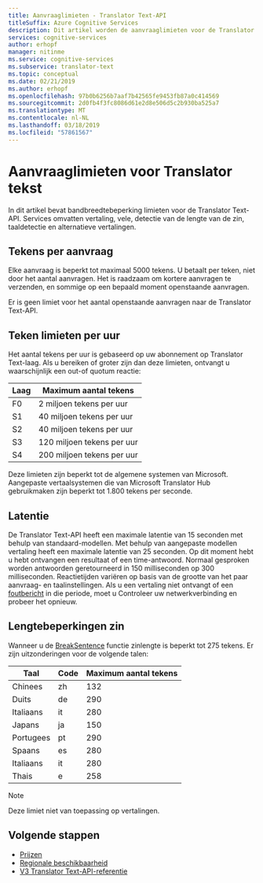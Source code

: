 ```yaml
---
title: Aanvraaglimieten - Translator Text-API
titleSuffix: Azure Cognitive Services
description: Dit artikel worden de aanvraaglimieten voor de Translator Text-API. Kosten worden berekend op basis van aantal tekens, geen aanvraag frequentie met een limiet van 5000 tekens per aanvraag. Teken limieten zijn abonnement op basis van met F0 beperkt tot 2 miljoen tekens per uur.
services: cognitive-services
author: erhopf
manager: nitinme
ms.service: cognitive-services
ms.subservice: translator-text
ms.topic: conceptual
ms.date: 02/21/2019
ms.author: erhopf
ms.openlocfilehash: 97b0b6256b7aaf7b42565fe9453fb87a0c414569
ms.sourcegitcommit: 2d0fb4f3fc8086d61e2d8e506d5c2b930ba525a7
ms.translationtype: MT
ms.contentlocale: nl-NL
ms.lasthandoff: 03/18/2019
ms.locfileid: "57861567"
---
```

# <a name="request-limits-for-translator-text"></a>Aanvraaglimieten voor Translator tekst

In dit artikel bevat bandbreedtebeperking limieten voor de Translator Text-API. Services omvatten vertaling, vele, detectie van de lengte van de zin, taaldetectie en alternatieve vertalingen.

## <a name="character-limits-per-request"></a>Tekens per aanvraag

Elke aanvraag is beperkt tot maximaal 5000 tekens. U betaalt per teken, niet door het aantal aanvragen. Het is raadzaam om kortere aanvragen te verzenden, en sommige op een bepaald moment openstaande aanvragen.

Er is geen limiet voor het aantal openstaande aanvragen naar de Translator Text-API.

## <a name="character-limits-per-hour"></a>Teken limieten per uur

Het aantal tekens per uur is gebaseerd op uw abonnement op Translator Text-laag. Als u bereiken of groter zijn dan deze limieten, ontvangt u waarschijnlijk een out-of quotum reactie:

| Laag | Maximum aantal tekens |
|------|-----------------|
| F0 | 2 miljoen tekens per uur |
| S1 | 40 miljoen tekens per uur |
| S2 | 40 miljoen tekens per uur |
| S3 | 120 miljoen tekens per uur |
| S4 | 200 miljoen tekens per uur |

Deze limieten zijn beperkt tot de algemene systemen van Microsoft. Aangepaste vertaalsystemen die van Microsoft Translator Hub gebruikmaken zijn beperkt tot 1.800 tekens per seconde.

## <a name="latency"></a>Latentie

De Translator Text-API heeft een maximale latentie van 15 seconden met behulp van standaard-modellen. Met behulp van aangepaste modellen vertaling heeft een maximale latentie van 25 seconden. Op dit moment hebt u hebt ontvangen een resultaat of een time-antwoord. Normaal gesproken worden antwoorden geretourneerd in 150 milliseconden op 300 milliseconden. Reactietijden variëren op basis van de grootte van het paar aanvraag- en taalinstellingen. Als u een vertaling niet ontvangt of een [foutbericht](https://docs.microsoft.com/azure/cognitive-services/translator/reference/v3-0-reference#errors) in die periode, moet u Controleer uw netwerkverbinding en probeer het opnieuw.

## <a name="sentence-length-limits"></a>Lengtebeperkingen zin

Wanneer u de [BreakSentence](https://docs.microsoft.com/azure/cognitive-services/translator/reference/v3-0-break-sentence) functie zinlengte is beperkt tot 275 tekens. Er zijn uitzonderingen voor de volgende talen:

| Taal | Code | Maximum aantal tekens |
|----------|------|-----------------|
| Chinees | zh | 132 |
| Duits | de | 290 |
| Italiaans | it | 280 |
| Japans | ja | 150 |
| Portugees | pt | 290 |
| Spaans | es | 280 |
| Italiaans | it | 280 |
| Thais | e | 258 |

> [!NOTE]
> Deze limiet niet van toepassing op vertalingen.

## <a name="next-steps"></a>Volgende stappen

* [Prijzen](https://azure.microsoft.com/pricing/details/cognitive-services/translator-text-api/)
* [Regionale beschikbaarheid](https://azure.microsoft.com/global-infrastructure/services/?products=cognitive-services)
* [V3 Translator Text-API-referentie](https://docs.microsoft.com/azure/cognitive-services/translator/reference/v3-0-reference)

